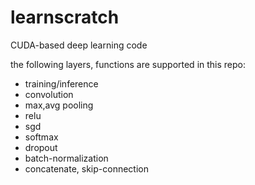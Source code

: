# learnscratch

CUDA-based deep learning code

the following layers, functions are supported in this repo:
* training/inference
* convolution
* max,avg pooling
* relu
* sgd
* softmax
* dropout
* batch-normalization
* concatenate, skip-connection
